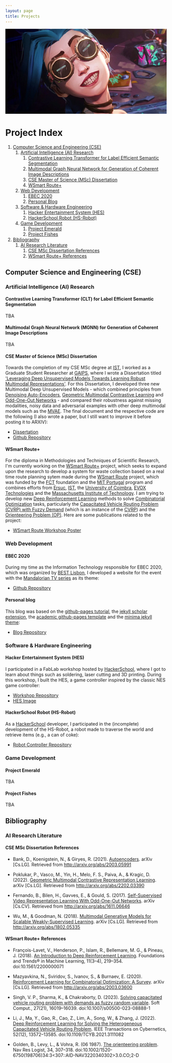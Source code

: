 ```yaml
---
layout: page
title: Projects
---
```

![Jinx from Arcane, a League of Legends Series, wearing soldering googles](images/Ella-Purnell-Jinx-Arcane-League-of-Legends.webp)
# Project Index
1. [Computer Science and Engineering (CSE)](#computer-science-and-engineering-cse)
    1. [Artificial Intelligence (AI) Research](#artificial-intelligence-ai-research)
        1. [Contrastive Learning Transformer for Label Efficient Semantic Segmentation](#contrastive-learning-transformer-for-label-efficient-semantic-segmentation)
        2. [Multimodal Graph Neural Network for Generation of Coherent Image Descriptions](#multimodal-graph-neural-network-for-generation-of-coherent-image-descriptions)
        3. [CSE Master of Science (MSc) Dissertation](#cse-master-of-science-msc-dissertation)
        4. [WSmart Route+](#wsmart-route)
    2. [Web Development](#web-development)
        1. [EBEC 2020](#ebec-2020)
        2. [Personal Blog](#personal-blog)
    3. [Software & Hardware Engineering](#software--hardware-engineering)
        1. [Hacker Entertainment System (HES)](#hacker-entertainment-system-hes)
        2. [HackerSchool Robot (HS-Robot)](#hackerschool-robot-hs-robot)
    4. [Game Development](#game-development)
        1. [Project Emerald](#project-emerald)
        2. [Project Fishes](#project-fishes)
2. [Bibliography](#bibliography)
    1. [AI Research Literature](#ai-research-literature)
        1. [CSE MSc Dissertation References](#cse-msc-dissertation-references)
        2. [WSmart Route+ References](#wsmart-route-references)

## Computer Science and Engineering (CSE)
### Artificial Intelligence (AI) Research
#### Contrastive Learning Transformer (CLT) for Label Efficient Semantic Segmentation
TBA
#### Multimodal Graph Neural Network (MGNN) for Generation of Coherent Image Descriptions
TBA
#### CSE Master of Science (MSc) Dissertation
Towards the completion of my CSE MSc degree at [IST](https://tecnico.ulisboa.pt/en/), I worked as a Graduate Student Researcher at [GAIPS](https://gaips.inesc-id.pt/), where I wrote a Dissertation titled ['Leveraging Deep Unsupervised Models Towards Learning Robust Multimodal Representations'](docs/IST_UL___MEIC_Thesis___Dissertacao_final__Copy_.pdf). For this Dissertation, I developed three new Multimodal Deep Unsupervised Models - which combined principles from [Denoising Auto-Encoders](docs/literature/papers/autoencoders.pdf), [Geometric Multimodal Contrastive Learning](docs/literature/papers/geometric_multimodal_cl.pdf) and [Odd-One-Out Networks](docs/literature/papers/ssl_video_ooo_nets.pdf) - and compared their robustness against missing modalities, noisy data and adversarial examples with other deep multimodal models such as the [MVAE](docs/literature/papers/multimodal_gen_models_scalable_wsl.pdf). The final document and the respective code are the following (I also wrote a paper, but I still want to improve it before posting it to ARXIV):
- [Dissertation](docs/IST_UL___MEIC_Thesis___Dissertacao_final__Copy_.pdf)
- [Github Repository](https://github.com/ACFPeacekeeper/rgmc)

#### WSmart Route+
For the diploma in Methodologies and Techniques of Scientific Research, I'm currently working on the [WSmart Route+](https://cegist.tecnico.ulisboa.pt/projects/wsmart-route-towards-smart-waste-collection-route-planning-system) project, which seeks to expand upon the research to develop a system for waste collection based on a real time route planning sytem made during the [WSmart Route](https://wsmartroute.tecnico.ulisboa.pt/#title) project, which was funded by the [FCT](https://www.fct.pt/en/) foundation and the [MIT Portugal](https://mitportugal.org/) program and combines efforts from [Ersuc](https://ersuc.pt/), [IST](https://tecnico.ulisboa.pt/en/), the [University of Coimbra](https://www.uc.pt/), [EVOX Technologies](https://evox.pt/) and the [Massachusetts Institute of Technology](https://www.mit.edu/). I am trying to develop new [Deep Reinforcement Learning](docs/literature/papers/intro_drl.pdf) methods to solve [Combinatorial Optimization](docs/literature/papers/rl_co.pdf) tasks, particularly the [Capacitated Vehicle Routing Problem (CVRP) with Fuzzy Demand](docs/literature/papers/solving_cvrp_demands_fuzzy_rv.pdf) (which is an instance of the [CVRP](docs/literature/papers/drl_solving_het_cvrp.pdf)) and  the [Orienteering Problem (OP)](docs/literature/papers/orienteering.pdf). Here are some publications related to the project:
- [WSmart Route Workshop Poster](images/workshop_posters/workshop-poster.png)

### Web Development
#### EBEC 2020
During my time as the Information Technology responsible for EBEC 2020, which was organized by [BEST Lisbon](https://best.tecnico.ulisboa.pt/), I developed a website for the event with the [Mandalorian TV series](https://www.imdb.com/title/tt8111088/) as its theme:
- [Github Repository](https://github.com/ACFPeacekeeper/ebec2020)

#### Personal blog
This blog was based on the [github-pages tutorial](https://github.com/skills/github-pages), the [jekyll scholar extension](https://github.com/inukshuk/jekyll-scholar/tree/main), the [academic github-pages template](https://github.com/academicpages/academicpages.github.io) and the [minima jekyll theme](https://github.com/jekyll/minima):
- [Blog Repository](https://github.com/ACFPeacekeeper/github-pages)

### Software & Hardware Engineering
#### Hacker Entertainment System (HES)
I participated in a FabLab workshop hosted by [HackerSchool](https://hackerschool.tecnico.ulisboa.pt/), where I got to learn about things such as soldering, laser cutting and 3D printing. During this workshop, I built the HES, a game controller inspired by the classic NES game controller:
- [Workshop Repository](https://github.com/ACFPeacekeeper/HES)
- [HES Image](images/hes.jpeg)

#### HackerSchool Robot (HS-Robot)
As a [HackerSchool](https://hackerschool.tecnico.ulisboa.pt/) developer, I participated in the (incomplete) development of the HS-Robot, a robot made to traverse the world and retrieve items (e.g., a can of coke):
- [Robot Controller Repository](https://github.com/ACFPeacekeeper/HS-Robot-Controller)

### Game Development
#### Project Emerald
TBA

#### Project Fishes
TBA

## Bibliography
### AI Research Literature
#### CSE MSc Dissertation References
- Bank, D., Koenigstein, N., & Giryes, R. (2021). [Autoencoders](docs/literature/papers/autoencoders.pdf). arXiv [Cs.LG]. Retrieved from http://arxiv.org/abs/2003.05991

- Poklukar, P., Vasco, M., Yin, H., Melo, F. S., Paiva, A., & Kragic, D. (2022). [Geometric Multimodal Contrastive Representation Learning](docs/literature/papers/geometric_multimodal_cl.pdf). arXiv [Cs.LG]. Retrieved from http://arxiv.org/abs/2202.03390

- Fernando, B., Bilen, H., Gavves, E., & Gould, S. (2017). [Self-Supervised Video Representation Learning With Odd-One-Out Networks](docs/literature/papers/ssl_video_ooo_nets.pdf). arXiv [Cs.CV]. Retrieved from http://arxiv.org/abs/1611.06646

- Wu, M., & Goodman, N. (2018). [Multimodal Generative Models for Scalable Weakly-Supervised Learning](docs/literature/papers/multimodal_gen_models_scalable_wsl.pdf). arXiv [Cs.LG]. Retrieved from http://arxiv.org/abs/1802.05335

#### WSmart Route+ References
- François-Lavet, V., Henderson, P., Islam, R., Bellemare, M. G., & Pineau, J. (2018). [An Introduction to Deep Reinforcement Learning](docs/literature/papers/intro_drl.pdf). Foundations and Trends® in Machine Learning, 11(3–4), 219–354. doi:10.1561/2200000071

- Mazyavkina, N., Sviridov, S., Ivanov, S., & Burnaev, E. (2020). [Reinforcement Learning for Combinatorial Optimization: A Survey](docs/literature/papers/rl_co.pdf). arXiv [Cs.LG]. Retrieved from http://arxiv.org/abs/2003.03600

- Singh, V. P., Sharma, K., & Chakraborty, D. (2023). [Solving capacitated vehicle routing problem with demands as fuzzy random variable](docs/literature/papers/solving_cvrp_demands_fuzzy_rv.pdf). Soft Comput., 27(21), 16019–16039. doi:10.1007/s00500-023-08888-1

- Li, J., Ma, Y., Gao, R., Cao, Z., Lim, A., Song, W., & Zhang, J. (2022). [Deep Reinforcement Learning for Solving the Heterogeneous Capacitated Vehicle Routing Problem](docs/literature/papers/drl_solving_het_cvrp.pdf). IEEE Transactions on Cybernetics, 52(12), 13572–13585. doi:10.1109/TCYB.2021.3111082

- Golden, B., Levy, L., & Vohra, R. (06 1987). [The orienteering problem](docs/literature/papers/orienteering.pdf). Nav Res Logist, 34, 307–318. doi:10.1002/1520-6750(198706)34:3<307::AID-NAV3220340302>3.0.CO;2-D